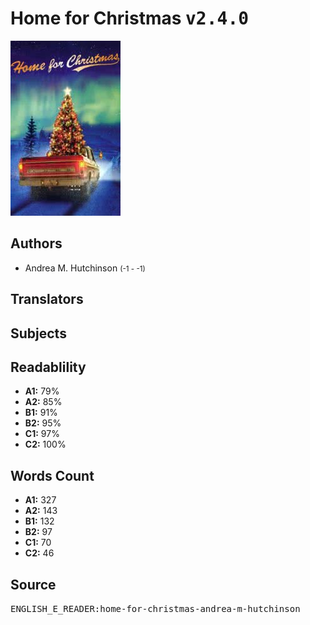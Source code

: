 # Home for Christmas <kbd>v2.4.0</kbd>

![](./cover.medium.jpg "")

## Authors


 - Andrea M. Hutchinson <small>(-1 - -1)</small>

## Translators



## Subjects



## Readablility


 - **A1:** 79%
 - **A2:** 85%
 - **B1:** 91%
 - **B2:** 95%
 - **C1:** 97%
 - **C2:** 100%

## Words Count


 - **A1:** 327
 - **A2:** 143
 - **B1:** 132
 - **B2:** 97
 - **C1:** 70
 - **C2:** 46

## Source


<kbd>ENGLISH_E_READER:home-for-christmas-andrea-m-hutchinson</kbd>
